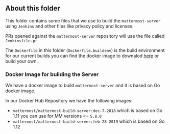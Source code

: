 ## About this folder

This folder contains some files that we use to build the `mattermost-server` using `Jenkins` and other files like privacy policy and licenses.

PRs opened against the `mattermost-server` repository will use the file called `Jenkinsfile.pr`

The `Dockerfile` in this folder (`Dockerfile.buildenv`) is the build environment for our current builds you can find the docker image to downalod [here](https://hub.docker.com/r/mattermost/mattermost-build-server/tags/) or build your own.



### Docker Image for building the Server

We have a docker image to build `mattermost-server` and it is based on Go docker image.

In our Docker Hub Repository we have the following images:

- `mattermost/mattermost-build-server:dec-7-2018` which is based on Go 1.11 you can use for MM versions <= `5.8.0`
- `mattermost/mattermost-build-server:feb-28-2019` which is based on Go 1.12

